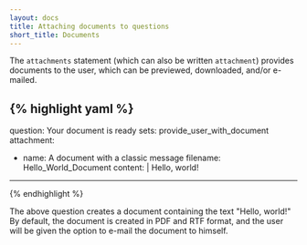 ```yaml
---
layout: docs
title: Attaching documents to questions
short_title: Documents
---
```


The `attachments` statement (which can also be written `attachment`)
provides documents to the user, which can be previewed, downloaded,
and/or e-mailed.

{% highlight yaml %}
---
question: Your document is ready
sets: provide_user_with_document
attachment:
  - name: A document with a classic message
    filename: Hello_World_Document
    content: |
	  Hello, world!
---
{% endhighlight %}

The above question creates a document containing the text "Hello,
world!"  By default, the document is created in PDF and RTF format,
and the user will be given the option to e-mail the document to
himself.

